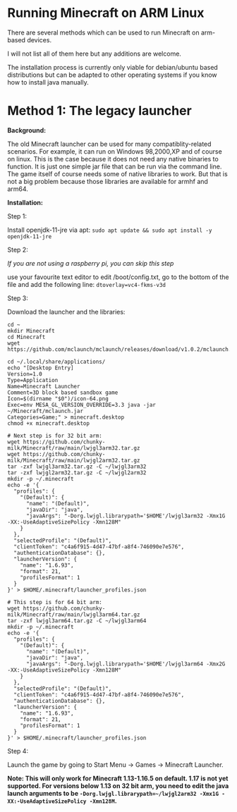 # Running Minecraft on ARM Linux
There are several methods which can be used to run Minecraft on arm-based devices.

I will not list all of them here but any additions are welcome.

The installation process is currently only viable for debian/ubuntu based distributions but can be adapted to other operating systems if you know how to install java manually.

# Method 1: The legacy launcher

**Background:**

The old Minecraft launcher can be used for many compatiblity-related scenarios.
For example, it can run on Windows 98,2000,XP and of course on linux.
This is the case because it does not need any native binaries to function.
It is just one simple jar file that can be run via the command line.
The game itself of course needs some of native libraries to work.
But that is not a big problem because those libraries are available for armhf and arm64.

**Installation:**

Step 1:

Install openjdk-11-jre via apt: `sudo apt update && sudo apt install -y openjdk-11-jre`

Step 2:

*If you are not using a raspberry pi, you can skip this step*

use your favourite text editor to edit /boot/config.txt, go to the bottom of the file and add the following line: `dtoverlay=vc4-fkms-v3d`

Step 3:

Download the launcher and the libraries:
```
cd ~
mkdir Minecraft
cd Minecraft
wget https://github.com/mclaunch/mclaunch/releases/download/v1.0.2/mclaunch.jar

cd ~/.local/share/applications/
echo "[Desktop Entry]
Version=1.0
Type=Application
Name=Minecraft Launcher
Comment=3D block based sandbox game
Icon=$(dirname "$0")/icon-64.png
Exec=env MESA_GL_VERSION_OVERRIDE=3.3 java -jar ~/Minecraft/mclaunch.jar
Categories=Game;" > minecraft.desktop
chmod +x minecraft.desktop

# Next step is for 32 bit arm:
wget https://github.com/chunky-milk/Minecraft/raw/main/lwjgl3arm32.tar.gz
wget https://github.com/chunky-milk/Minecraft/raw/main/lwjgl2arm32.tar.gz
tar -zxf lwjgl3arm32.tar.gz -C ~/lwjgl3arm32
tar -zxf lwjgl2arm32.tar.gz -C ~/lwjgl2arm32
mkdir -p ~/.minecraft
echo -e '{
  "profiles": {
    "(Default)": {
      "name": "(Default)",
      "javaDir": "java",
      "javaArgs": "-Dorg.lwjgl.librarypath='$HOME'/lwjgl3arm32 -Xmx1G -XX:-UseAdaptiveSizePolicy -Xmn128M"
    }
  },
  "selectedProfile": "(Default)",
  "clientToken": "c4a6f915-4d47-47bf-a8f4-746090e7e576",
  "authenticationDatabase": {},
  "launcherVersion": {
    "name": "1.6.93",
    "format": 21,
    "profilesFormat": 1
  }
}' > $HOME/.minecraft/launcher_profiles.json

# This step is for 64 bit arm:
wget https://github.com/chunky-milk/Minecraft/raw/main/lwjgl3arm64.tar.gz
tar -zxf lwjgl3arm64.tar.gz -C ~/lwjgl3arm64
mkdir -p ~/.minecraft
echo -e '{
  "profiles": {
    "(Default)": {
      "name": "(Default)",
      "javaDir": "java",
      "javaArgs": "-Dorg.lwjgl.librarypath='$HOME'/lwjgl3arm64 -Xmx2G -XX:-UseAdaptiveSizePolicy -Xmn128M"
    }
  },
  "selectedProfile": "(Default)",
  "clientToken": "c4a6f915-4d47-47bf-a8f4-746090e7e576",
  "authenticationDatabase": {},
  "launcherVersion": {
    "name": "1.6.93",
    "format": 21,
    "profilesFormat": 1
  }
}' > $HOME/.minecraft/launcher_profiles.json
```

Step 4:

Launch the game by going to Start Menu -> Games -> Minecraft Launcher.

**Note: This will only work for Minecraft 1.13-1.16.5 on default. 1.17 is not yet supported. For versions below 1.13 on 32 bit arm, you need to edit the java launch arguments to be `-Dorg.lwjgl.librarypath=~/lwjgl2arm32 -Xmx1G -XX:-UseAdaptiveSizePolicy -Xmn128M`.**

